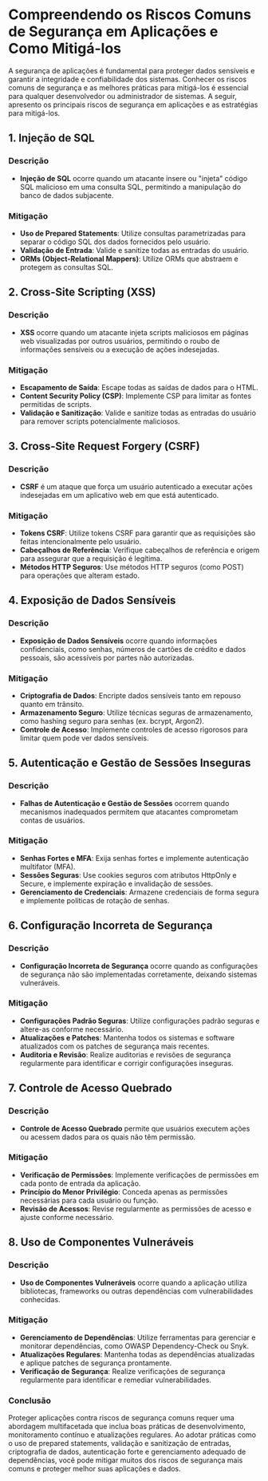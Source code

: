 # Compreendendo os Riscos Comuns de Segurança em Aplicações e Como Mitigá-los

A segurança de aplicações é fundamental para proteger dados sensíveis e garantir a integridade e confiabilidade dos sistemas. Conhecer os riscos comuns de segurança e as melhores práticas para mitigá-los é essencial para qualquer desenvolvedor ou administrador de sistemas. A seguir, apresento os principais riscos de segurança em aplicações e as estratégias para mitigá-los.

## 1. Injeção de SQL

### Descrição
- **Injeção de SQL** ocorre quando um atacante insere ou "injeta" código SQL malicioso em uma consulta SQL, permitindo a manipulação do banco de dados subjacente.

### Mitigação
- **Uso de Prepared Statements**: Utilize consultas parametrizadas para separar o código SQL dos dados fornecidos pelo usuário.
- **Validação de Entrada**: Valide e sanitize todas as entradas do usuário.
- **ORMs (Object-Relational Mappers)**: Utilize ORMs que abstraem e protegem as consultas SQL.

## 2. Cross-Site Scripting (XSS)

### Descrição
- **XSS** ocorre quando um atacante injeta scripts maliciosos em páginas web visualizadas por outros usuários, permitindo o roubo de informações sensíveis ou a execução de ações indesejadas.

### Mitigação
- **Escapamento de Saída**: Escape todas as saídas de dados para o HTML.
- **Content Security Policy (CSP)**: Implemente CSP para limitar as fontes permitidas de scripts.
- **Validação e Sanitização**: Valide e sanitize todas as entradas do usuário para remover scripts potencialmente maliciosos.

## 3. Cross-Site Request Forgery (CSRF)

### Descrição
- **CSRF** é um ataque que força um usuário autenticado a executar ações indesejadas em um aplicativo web em que está autenticado.

### Mitigação
- **Tokens CSRF**: Utilize tokens CSRF para garantir que as requisições são feitas intencionalmente pelo usuário.
- **Cabeçalhos de Referência**: Verifique cabeçalhos de referência e origem para assegurar que a requisição é legítima.
- **Métodos HTTP Seguros**: Use métodos HTTP seguros (como POST) para operações que alteram estado.

## 4. Exposição de Dados Sensíveis

### Descrição
- **Exposição de Dados Sensíveis** ocorre quando informações confidenciais, como senhas, números de cartões de crédito e dados pessoais, são acessíveis por partes não autorizadas.

### Mitigação
- **Criptografia de Dados**: Encripte dados sensíveis tanto em repouso quanto em trânsito.
- **Armazenamento Seguro**: Utilize técnicas seguras de armazenamento, como hashing seguro para senhas (ex. bcrypt, Argon2).
- **Controle de Acesso**: Implemente controles de acesso rigorosos para limitar quem pode ver dados sensíveis.

## 5. Autenticação e Gestão de Sessões Inseguras

### Descrição
- **Falhas de Autenticação e Gestão de Sessões** ocorrem quando mecanismos inadequados permitem que atacantes comprometam contas de usuários.

### Mitigação
- **Senhas Fortes e MFA**: Exija senhas fortes e implemente autenticação multifator (MFA).
- **Sessões Seguras**: Use cookies seguros com atributos HttpOnly e Secure, e implemente expiração e invalidação de sessões.
- **Gerenciamento de Credenciais**: Armazene credenciais de forma segura e implemente políticas de rotação de senhas.

## 6. Configuração Incorreta de Segurança

### Descrição
- **Configuração Incorreta de Segurança** ocorre quando as configurações de segurança não são implementadas corretamente, deixando sistemas vulneráveis.

### Mitigação
- **Configurações Padrão Seguras**: Utilize configurações padrão seguras e altere-as conforme necessário.
- **Atualizações e Patches**: Mantenha todos os sistemas e software atualizados com os patches de segurança mais recentes.
- **Auditoria e Revisão**: Realize auditorias e revisões de segurança regularmente para identificar e corrigir configurações inseguras.

## 7. Controle de Acesso Quebrado

### Descrição
- **Controle de Acesso Quebrado** permite que usuários executem ações ou acessem dados para os quais não têm permissão.

### Mitigação
- **Verificação de Permissões**: Implemente verificações de permissões em cada ponto de entrada da aplicação.
- **Princípio do Menor Privilégio**: Conceda apenas as permissões necessárias para cada usuário ou função.
- **Revisão de Acessos**: Revise regularmente as permissões de acesso e ajuste conforme necessário.

## 8. Uso de Componentes Vulneráveis

### Descrição
- **Uso de Componentes Vulneráveis** ocorre quando a aplicação utiliza bibliotecas, frameworks ou outras dependências com vulnerabilidades conhecidas.

### Mitigação
- **Gerenciamento de Dependências**: Utilize ferramentas para gerenciar e monitorar dependências, como OWASP Dependency-Check ou Snyk.
- **Atualizações Regulares**: Mantenha todas as dependências atualizadas e aplique patches de segurança prontamente.
- **Verificação de Segurança**: Realize verificações de segurança regularmente para identificar e remediar vulnerabilidades.

### Conclusão

Proteger aplicações contra riscos de segurança comuns requer uma abordagem multifacetada que inclua boas práticas de desenvolvimento, monitoramento contínuo e atualizações regulares. Ao adotar práticas como o uso de prepared statements, validação e sanitização de entradas, criptografia de dados, autenticação forte e gerenciamento adequado de dependências, você pode mitigar muitos dos riscos de segurança mais comuns e proteger melhor suas aplicações e dados.